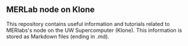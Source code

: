 ## MERLab node on Klone

This repository contains useful information and tutorials related to MERlabs's node on the UW Supercomputer (Klone).
This information is stored as Markdown files (ending in .md).

